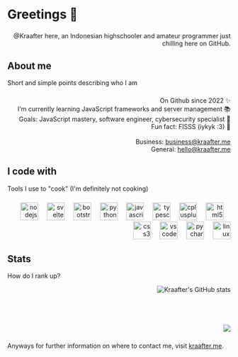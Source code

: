 <h1 align="left">Greetings 👋</h1>

###

<p align="right">@Kraafter here, an Indonesian highschooler and amateur programmer just chilling here on GitHub.</p>

###

<h2 align="left">About me</h2>
<p align="left">Short and simple points describing who I am</p>

###

<p align="right">On Github since 2022 ✨<br>I'm currently learning JavaScript frameworks and server management 📚<br>Goals: JavaScript mastery, software engineer, cybersecurity specialist 🎯<br>Fun fact: FISSS (iykyk :3) 🦊<br><br>Business: <a href="mailto:business@kraafter.me">business@kraafter.me</a><br>General: <a href="mailto:hello@kraafter.me">hello@kraafter.me</a></p>

###

<h2 align="left">I code with</h2>
<p align="left">Tools I use to "cook" (I'm  definitely not cooking)</p>

###

<div align="right">
  <img src="https://cdn.jsdelivr.net/gh/devicons/devicon/icons/nodejs/nodejs-original.svg" height="40" alt="nodejs logo"  />
  <img width="12" />
  <img src="https://cdn.jsdelivr.net/gh/devicons/devicon/icons/svelte/svelte-original.svg" height="40" alt="svelte logo"  />
  <img width="12" />
  <img src="https://cdn.jsdelivr.net/gh/devicons/devicon/icons/bootstrap/bootstrap-original.svg" height="40" alt="bootstrap logo"  />
  <img width="12" />
  <img src="https://cdn.jsdelivr.net/gh/devicons/devicon/icons/python/python-original.svg" height="40" alt="python logo"  />
  <img width="12" />
  <img src="https://cdn.jsdelivr.net/gh/devicons/devicon/icons/javascript/javascript-original.svg" height="40" alt="javascript logo"  />
  <img width="12" />
  <img src="https://cdn.jsdelivr.net/gh/devicons/devicon/icons/typescript/typescript-original.svg" height="40" alt="typescript logo"  />
  <img width="12" />
  <img src="https://cdn.jsdelivr.net/gh/devicons/devicon/icons/cplusplus/cplusplus-original.svg" height="40" alt="cplusplus logo"  />
  <img width="12" />
  <img src="https://cdn.jsdelivr.net/gh/devicons/devicon/icons/html5/html5-original.svg" height="40" alt="html5 logo"  />
  <img width="12" />
  <img src="https://cdn.jsdelivr.net/gh/devicons/devicon/icons/css3/css3-original.svg" height="40" alt="css3 logo"  />
  <img width="12" />
  <img src="https://cdn.jsdelivr.net/gh/devicons/devicon/icons/vscode/vscode-original.svg" height="40" alt="vscode logo"  />
  <img width="12" />
  <img src="https://cdn.jsdelivr.net/gh/devicons/devicon/icons/pycharm/pycharm-original.svg" height="40" alt="pycharm logo"  />
  <img width="12" />
  <img src="https://cdn.jsdelivr.net/gh/devicons/devicon/icons/linux/linux-original.svg" height="40" alt="linux logo"  />
</div>

###

<div align="right">

  <h2 align="left">Stats</h2>
  <P align="left">How do I rank up?</p>

  ![Kraafter's GitHub stats](https://github-readme-stats.vercel.app/api?username=Kraafter&show_icons=true&theme=tokyonight)

</div>

###
<br><br>

<div align="right">
  <img src="https://profile-counter.glitch.me/Kraafter/count.svg?"  />
</div>

###

<p align="left">Anyways for further information on where to contact me, visit <a href="https://kraafter.me">kraafter.me</a>.</p>

###
